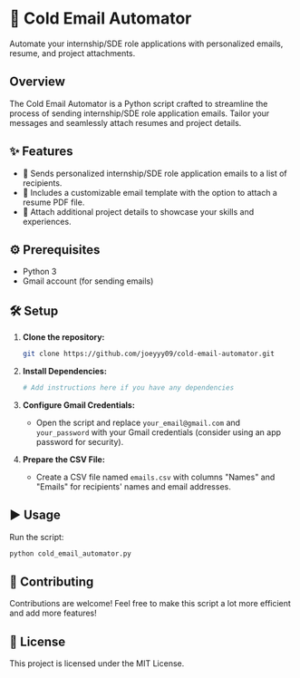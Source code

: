 # 📧 Cold Email Automator

Automate your internship/SDE role applications with personalized emails, resume, and project attachments.

## Overview

The Cold Email Automator is a Python script crafted to streamline the process of sending internship/SDE role application emails. Tailor your messages and seamlessly attach resumes and project details.

## ✨ Features

- 🚀 Sends personalized internship/SDE role application emails to a list of recipients.
- 📄 Includes a customizable email template with the option to attach a resume PDF file.
- 🎯 Attach additional project details to showcase your skills and experiences.

## ⚙️ Prerequisites

- Python 3
- Gmail account (for sending emails)

## 🛠️ Setup

1. **Clone the repository:**

    ```bash
    git clone https://github.com/joeyyy09/cold-email-automator.git
    ```

2. **Install Dependencies:**

    ```bash
    # Add instructions here if you have any dependencies
    ```

3. **Configure Gmail Credentials:**

    - Open the script and replace `your_email@gmail.com` and `your_password` with your Gmail credentials (consider using an app password for security).

4. **Prepare the CSV File:**

    - Create a CSV file named `emails.csv` with columns "Names" and "Emails" for recipients' names and email addresses.

## ▶️ Usage

Run the script:

```bash
python cold_email_automator.py
```

## 🤝 Contributing
Contributions are welcome! Feel free to make this script a lot more efficient and add more features!

## 📝 License
This project is licensed under the MIT License.
